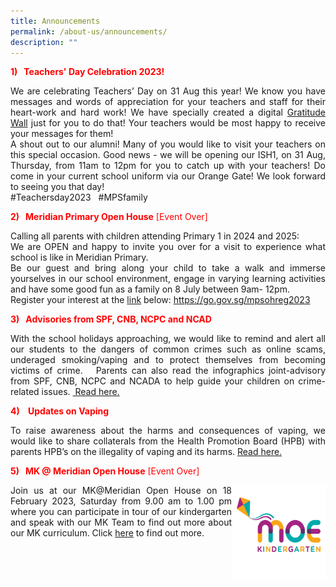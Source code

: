 ```yaml
---
title: Announcements
permalink: /about-us/announcements/
description: ""
---
```

<p style="color:red;"><strong>1)&nbsp; &nbsp;Teachers' Day Celebration 2023!</strong></p>

<p align="justify">We are celebrating Teachers’ Day on 31 Aug this year! We know you have messages and words of appreciation for your teachers and staff for their heart-work and hard work! We have specially created a digital <a href="https://go.gov.sg/teachersday2023">Gratitude Wall</a> just for you to do that! Your teachers would be most happy to receive your messages for them!<br>A shout out to our alumni! Many of you would like to visit your teachers on this special occasion. Good news - we will be opening our ISH1, on 31 Aug, Thursday, from 11am to 12pm for you to catch up with your teachers! Do come in your current school uniform via our Orange Gate! We look forward to seeing you that day! <br>#Teachersday2023 &nbsp; #MPSfamily</p>

<p style="color:red;"><strong>2)&nbsp; &nbsp;Meridian Primary Open House</strong> [Event Over]</p>

<p align="justify">   Calling all parents with children attending Primary 1 in 2024 and 2025:<br>
We are OPEN and happy to invite you over for a visit to experience what school is like in Meridian Primary.<br>Be our guest and bring along your child to take a walk and immerse yourselves in our school environment, engage in varying learning activities and have some good fun as a family on 8 July between 9am- 12pm. <br>Register your interest at the <a href="https://form.gov.sg/64227025b69f640012ffd9b6">link</a> below: 
<a href="https://go.gov.sg/mpsohreg2023">https://go.gov.sg/mpsohreg2023</a>
</p>


<p style="color:red;"><strong>3)&nbsp; &nbsp;Advisories from SPF, CNB, NCPC and NCAD</strong></p>

<p align="justify">With the school holidays approaching, we would like to remind and alert all our students to the dangers of common crimes such as online scams, underaged smoking/vaping and to protect themselves from becoming victims of crime.&nbsp;&nbsp; Parents can also read the infographics joint-advisory from SPF, CNB, NCPC and NCADA to help guide your children on crime-related issues.&nbsp;<a href="https://www.meridianpri.moe.edu.sg/communications/resources-for-parents/resources-for-parents/"> Read here.</a>
</p>


<p style="color:red;"><strong>4)&nbsp; &nbsp;   Updates on Vaping</strong></p>

<p align="justify"> To raise awareness about the harms and consequences of vaping, we would like to share collaterals from the Health Promotion Board (HPB) with parents HPB’s on the illegality of vaping and its harms. <a href="https://www.meridianpri.moe.edu.sg/communications/resources-for-parents/resources-for-parents/">Read here.</a>
</p>

<p style="color:red;"><strong>5)&nbsp; &nbsp;MK @ Meridian Open House</strong> [Event Over]</p>
<img src="/images/MK@Meridian/MK%20Logo.png" style="width:150px;height:150px;float:right">

<p align="justify">Join us at our MK@Meridian Open House on 18 February 2023, Saturday from 9.00 am to 1.00 pm where you can participate in tour of our kindergarten and speak with our MK Team to find out more about our MK curriculum. Click <a href="https://www.meridianpri.moe.edu.sg/mk-at-meridian/announcements/">here</a> to find out more.</p>